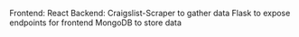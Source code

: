 Frontend:
	React
Backend:
	Craigslist-Scraper to gather data
	Flask to expose endpoints for frontend
	MongoDB to store data